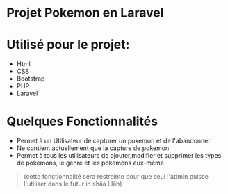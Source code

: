 # Projet Pokemon en Laravel

# Utilisé pour le projet: 
- Html
- CSS
- Bootstrap 
- PHP 
- Laravel

# Quelques Fonctionnalités
- Permet à un Utilisateur de capturer un pokemon et de l'abandonner
- Ne contient actuellement que la capture de pokemon
- Permet à tous les utilisateurs de ajouter,modifier et supprimer les types de pokemons, le genre et les pokemons eux-même
 > (cette fonctionnalité sera restreinte pour que seul l'admin puisse l'utiliser dans le futur in shâa Llâh)
